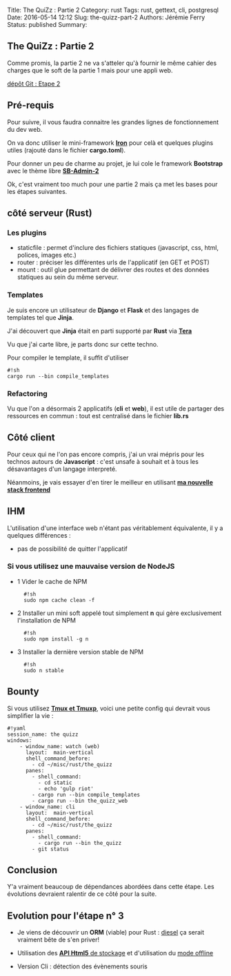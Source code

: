 Title: The QuiZz : Partie 2
Category: rust
Tags: rust, gettext, cli, postgresql
Date: 2016-05-14 12:12
Slug: the-quizz-part-2
Authors: Jérémie Ferry
Status: published
Summary:

## The QuiZz : Partie 2

Comme promis, la partie 2 ne va s'atteler qu'à fournir le même cahier des charges que le soft de la partie 1 mais pour une appli web.

[dépôt Git : Etape 2](https://github.com/mothsART/the_quizz/releases/tag/part2)

## Pré-requis

Pour suivre, il vous faudra connaitre les grandes lignes de fonctionnement du dev web.

On va donc utiliser le mini-framework [**Iron**](http://ironframework.io) pour celà et quelques plugins utiles (rajouté dans le fichier **cargo.toml**).

Pour donner un peu de charme au projet, je lui cole le framework **Bootstrap** avec le thème libre [**SB-Admin-2**](http://blackrockdigital.github.io/startbootstrap-sb-admin-2/pages/index.html)

Ok, c'est vraiment too much pour une partie 2 mais ça met les bases pour les étapes suivantes.

## côté serveur (Rust)

### Les plugins

- staticfile : permet d'inclure des fichiers statiques (javascript, css, html, polices, images etc.)
- router : préciser les différentes urls de l'applicatif (en GET et POST)
- mount : outil glue permettant de délivrer des routes et des données statiques au sein du même serveur.

### Templates

Je suis encore un utilisateur de **Django** et **Flask** et des langages de templates tel que **Jinja**.

J'ai découvert que **Jinja** était en parti supporté par **Rust** via [**Tera**](https://github.com/Keats/tera)

Vu que j'ai carte libre, je parts donc sur cette techno.

Pour compiler le template, il suffit d'utiliser

    #!sh
    cargo run --bin compile_templates


### Refactoring

Vu que l'on a désormais 2 applicatifs (**cli** et **web**), il est utile de partager des ressources en commun : tout est centralisé dans le fichier **lib.rs**

## Côté client

Pour ceux qui ne l'on pas encore compris, j'ai un vrai mépris pour les technos autours de **Javascript** : c'est unsafe à souhait et à tous les désavantages d'un langage interpreté.

Néanmoins, je vais essayer d'en tirer le meilleur en utilisant [**ma nouvelle stack frontend**](stack-frontend.html)

## IHM

L'utilisation d'une interface web n'étant pas véritablement équivalente, il y a quelques différences :

- pas de possibilité de quitter l'applicatif

### Si vous utilisez une mauvaise version de NodeJS

* 1 Vider le cache de NPM

        #!sh
        sudo npm cache clean -f

* 2 Installer un mini soft appelé tout simplement **n** qui gère exclusivement l'installation de NPM

        #!sh
        sudo npm install -g n

* 3 Installer la dernière version stable de NPM

        #!sh
        sudo n stable

## Bounty

Si vous utilisez **[Tmux et Tmuxp](aide-memoire-tmux.html)**, voici une petite config qui devrait vous simplifier la vie :

    #!yaml
    session_name: the quizz
    windows:
        - window_name: watch (web)
          layout:  main-vertical
          shell_command_before:
            - cd ~/misc/rust/the_quizz
          panes:
            - shell_command:
              - cd static
              - echo 'gulp riot'
            - cargo run --bin compile_templates
            - cargo run --bin the_quizz_web
        - window_name: cli
          layout:  main-vertical
          shell_command_before:
            - cd ~/misc/rust/the_quizz
          panes:
            - shell_command:
              - cargo run --bin the_quizz
            - git status

## Conclusion

Y'a vraiment beaucoup de dépendances abordées dans cette étape.
Les évolutions devraient ralentir de ce côté pour la suite.

## Evolution pour l'étape n° 3

- Je viens de découvrir un **ORM** (viable) pour Rust : [diesel](http://diesel.rs) ça serait vraiment bête de s'en priver!

- Utilisation des [**API Html5** de stockage](http://caniuse.com/#search=namevalue-storage) et d'utilisation du [mode offline](http://caniuse.com/#feat=offline-apps)

- Version Cli : détection des évènements souris